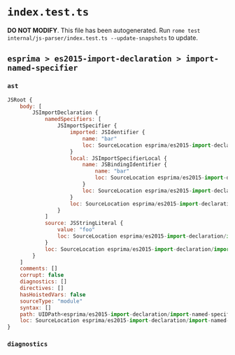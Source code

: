 # `index.test.ts`

**DO NOT MODIFY**. This file has been autogenerated. Run `rome test internal/js-parser/index.test.ts --update-snapshots` to update.

## `esprima > es2015-import-declaration > import-named-specifier`

### `ast`

```javascript
JSRoot {
	body: [
		JSImportDeclaration {
			namedSpecifiers: [
				JSImportSpecifier {
					imported: JSIdentifier {
						name: "bar"
						loc: SourceLocation esprima/es2015-import-declaration/import-named-specifier/input.js 1:8-1:11 (bar)
					}
					local: JSImportSpecifierLocal {
						name: JSBindingIdentifier {
							name: "bar"
							loc: SourceLocation esprima/es2015-import-declaration/import-named-specifier/input.js 1:8-1:11 (bar)
						}
						loc: SourceLocation esprima/es2015-import-declaration/import-named-specifier/input.js 1:8-1:11
					}
					loc: SourceLocation esprima/es2015-import-declaration/import-named-specifier/input.js 1:8-1:11
				}
			]
			source: JSStringLiteral {
				value: "foo"
				loc: SourceLocation esprima/es2015-import-declaration/import-named-specifier/input.js 1:18-1:23
			}
			loc: SourceLocation esprima/es2015-import-declaration/import-named-specifier/input.js 1:0-1:24
		}
	]
	comments: []
	corrupt: false
	diagnostics: []
	directives: []
	hasHoistedVars: false
	sourceType: "module"
	syntax: []
	path: UIDPath<esprima/es2015-import-declaration/import-named-specifier/input.js>
	loc: SourceLocation esprima/es2015-import-declaration/import-named-specifier/input.js 1:0-2:0
}
```

### `diagnostics`

```

```
